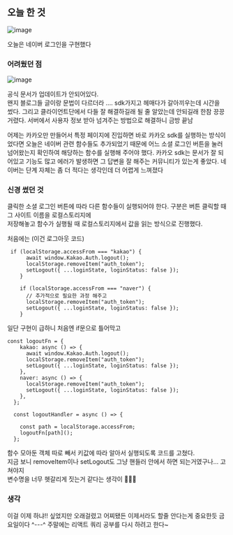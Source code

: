 ## 오늘 한 것

![image](https://user-images.githubusercontent.com/72128840/216527555-89ad29ee-9365-49db-a94e-a546302324e4.png)

오늘은 네이버 로그인을 구현했다


### 어려웠던 점

![image](https://user-images.githubusercontent.com/72128840/216528740-a3ebe992-503f-4204-afaa-692377e6e9d3.png)


공식 문서가 업데이트가 안되어있다.     
왠지 블로그들 글이랑 문법이 다르더라 ....
sdk가지고 헤매다가 갈아끼우는데 시간을 썼다. 그리고 클라이언트단에서 다들 잘 해결하길래 될 줄 알았는데
안되길래 한참 끙끙거렸다. 서버에서 사용자 정보 받아 넘겨주는 방법으로 해결하니 금방 끝남
   
   어제는 카카오만 만들어서 특정 페이지에 진입하면 바로 카카오 sdk를 실행하는 방식이었다면 오늘은 네이버 관련 함수들도
추가되었기 때문에 어느 소셜 로그인 버튼을 눌러 넘어왔는지 확인하여 해당하는 함수를 실행해 주어야 했다.
카카오 sdk는 문서가 잘 되어있고 기능도 많고 에러가 발생하면 그 답변을 잘 해주는 커뮤니티가 있는게 좋았다. 네이버는
단계 자체는 좀 더 적다는 생각인데 더 어렵게 느껴졌다



### 신경 썼던 것

클릭한 소셜 로그인 버튼에 따라 다른 함수들이 실행되어야 한다. 구분은 버튼 클릭할 때 그 사이트 이름을 로컬스토리지에   
저장해놓고 함수가 실행될 때 로컬스토리지에서 값을 읽는 방식으로 진행했다.       

처음에는 (이건 로그아웃 코드)

```
 if (localStorage.accessFrom === "kakao") {
      await window.Kakao.Auth.logout();
      localStorage.removeItem("auth_token");
      setLogout({ ...loginState, loginStatus: false });
    }

    if (localStorage.accessFrom === "naver") {
      // 추가적으로 필요한 과정 해주고
      localStorage.removeItem("auth_token");
      setLogout({ ...loginState, loginStatus: false });
    }
```
    
일단 구현이 급하니 처음엔 if문으로 틀어막고


```
const logoutFn = {
    kakao: async () => {
      await window.Kakao.Auth.logout();
      localStorage.removeItem("auth_token");
      setLogout({ ...loginState, loginStatus: false });
    },
    naver: async () => {
      localStorage.removeItem("auth_token");
      setLogout({ ...loginState, loginStatus: false });
    },
  };

  const logoutHandler = async () => {

    const path = localStorage.accessFrom;
    logoutFn[path]();
  };
```

함수 모아둔 객체 따로 빼서 키값에 따라 알아서 실행되도록 코드를 고쳤다.    
지금 보니 removeItem이나 setLogout도 그냥 핸들러 안에서 하면 되는거였구나... 고쳐야지    
변수명을 너무 헷갈리게 짓는거 같다는 생각이 😬😬😬


### 생각


이걸 이제 하냐!! 싶었지만 오래걸렸고 어찌됐든 이제서라도 할줄 안다는게 중요한듯
금요일이다 ^---^ 주말에는 리액트 쿼리 공부를 다시 하려고 한다~
  
